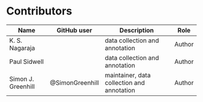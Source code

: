 # Contributors

Name | GitHub user | Description | Role
--- | --- | --- | ---
K. S. Nagaraja | | data collection and annotation | Author
Paul Sidwell | | data collection and annotation | Author
Simon J. Greenhill | @SimonGreenhill | maintainer, data collection and annotation | Author
